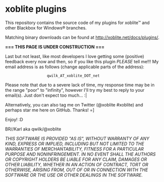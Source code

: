 # xoblite plugins
This repository contains the source code of my plugins for xoblite™ and other Blackbox for Windows® branches.

Matching binary downloads can be found at http://xoblite.net/docs/plugins/.

**=== THIS PAGE IS UNDER CONSTRUCTION ===**

Last but not least, like most developers I love getting some (positive) feedback every now and then, so if you
like this plugin *PLEASE* tell me!!! My email address is as follows (change applicable parts of the address):

                       qwilk_AT_xoblite_DOT_net

Please note that due to a severe lack of time, my response time may be in the range "poor" to "infinity",
however I'll try my best to reply to your email(s). Just don't expect too much... :|

Alternatively, you can also tag me on Twitter (@xoblite #xoblite) and perhaps star me here on GitHub. Thanks! =]

Enjoy! :D

BR//Karl aka qwilk/@xoblite

*THIS SOFTWARE IS PROVIDED "AS IS", WITHOUT WARRANTY OF ANY KIND, EXPRESS OR IMPLIED, INCLUDING BUT NOT LIMITED TO THE WARRANTIES OF MERCHANTABILITY, FITNESS FOR A PARTICULAR PURPOSE AND NONINFRINGEMENT. IN NO EVENT SHALL THE AUTHORS OR COPYRIGHT HOLDERS BE LIABLE FOR ANY CLAIM, DAMAGES OR OTHER LIABILITY, WHETHER IN AN ACTION OF CONTRACT, TORT OR OTHERWISE, ARISING FROM, OUT OF OR IN CONNECTION WITH THE SOFTWARE OR THE USE OR OTHER DEALINGS IN THE SOFTWARE.*
